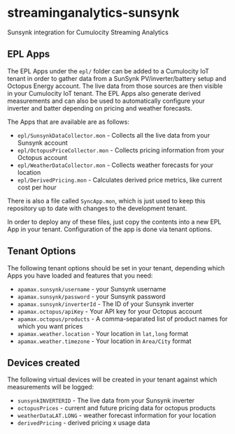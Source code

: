 # streaminganalytics-sunsynk
Sunsynk integration for Cumulocity Streaming Analytics

## EPL Apps

The EPL Apps under the `epl/` folder can be added to a Cumulocity IoT tenant in order to gather data from a SunSynk PV/inverter/battery setup and Octopus Energy account. The live data from those sources are then visible in your Cumulocity IoT tenant. The EPL Apps also generate derived measurements and can also be used to automatically configure your inverter and batter depending on pricing and weather forecasts.

The Apps that are available are as follows:

* `epl/SunsynkDataCollector.mon` - Collects all the live data from your Sunsynk account
* `epl/OctopusPriceCollector.mon` - Collects pricing information from your Octopus account
* `epl/WeatherDataCollector.mon` - Collects weather forecasts for your location
* `epl/DerivedPricing.mon` - Calculates derived price metrics, like current cost per hour

There is also a file called `SyncApp.mon`, which is just used to keep this repository up to date with changes to the development tenant.

In order to deploy any of these files, just copy the contents into a new EPL App in your tenant. Configuration of the app is done via tenant options.

## Tenant Options

The following tenant options should be set in your tenant, depending which Apps you have loaded and features that you need:

* `apamax.sunsynk/username` - your Sunsynk username
* `apamax.sunsynk/password` - your Sunsynk password
* `apamax.sunsynk/inverterId` - The ID of your Sunsynk inverter
* `apamax.octopus/apiKey` - Your API key for your Octopus account
* `apamax.octopus/products` - A comma-separated list of product names for which you want prices
* `apamax.weather.location` - Your location in `lat,long` format
* `apamax.weather.timezone` - Your location in `Area/City` format

## Devices created

The following virtual devices will be created in your tenant against which measurements will be logged:

* `sunsynkINVERTERID` - The live data from your Sunsynk inverter
* `octopusPrices` - current and future pricing data for octopus products
* `weatherDataLAT.LONG` - weather forecast information for your location
* `derivedPricing` - derived pricing x usage data
